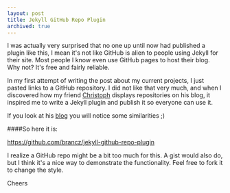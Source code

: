 ```yaml
---
layout: post
title: Jekyll GitHub Repo Plugin
archived: true
---
```


I was actually very surprised that no one up until now had published a plugin
like this, I mean it's not like GitHub is alien to people using Jekyll for
their site. Most people I know even use GitHub pages to host their blog.
Why not? It's free and fairly reliable.

In my first attempt of writing the post about my current projects, I just pasted
links to a GitHub repository. I did not like that very much, and when I
discovered how my friend [Christoph](https://github.com/jarus) displays
repositories on his blog, it inspired me to write a Jekyll plugin and publish
it so everyone can use it.

If you look at his [blog](http://thelabmill.de) you will notice some
similarities ;)

####So here it is:

https://github.com/brancz/jekyll-github-repo-plugin

I realize a GitHub repo might be a bit too much for this. A gist would also
do, but I think it's a nice way to demonstrate the functionality. Feel free to
fork it to change the style.

Cheers
